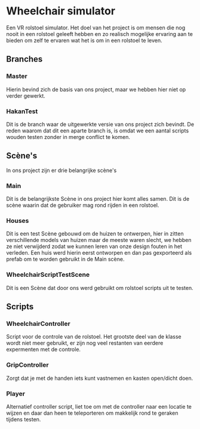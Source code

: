 # Wheelchair simulator

Een VR rolstoel simulator. Het doel van het project is om mensen die nog nooit in een rolstoel geleeft hebben en zo realisch mogelijke ervaring aan te bieden om zelf te ervaren wat het is om in een rolstoel te leven.

## Branches

### Master

Hierin bevind zich de basis van ons project, maar we hebben hier niet op verder gewerkt. 

### HakanTest

Dit is de branch waar de uitgewerkte versie van ons project zich bevindt. De reden waarom dat dit een aparte branch is, is omdat we een aantal scripts wouden testen zonder in merge conflict te komen. 

## Scène's 

In ons project zijn er drie belangrijke scène's 

### Main

Dit is de belangrijkste Scène in ons project hier komt alles samen. Dit is de scène waarin dat de gebruiker mag rond rijden in een rolstoel. 

### Houses

Dit is een test Scène gebouwd om de huizen te ontwerpen, hier in zitten verschillende models van huizen maar de meeste waren slecht, we hebben ze niet verwijderd zodat we kunnen leren van onze design fouten in het verleden. Een huis werd hierin eerst ontworpen en dan pas gexporteerd als prefab om te worden gebruikt in de Main scène. 

### WheelchairScriptTestScene

Dit is een Scène dat door ons werd gebruikt om rolstoel scripts uit te testen.

## Scripts
### WheelchairController
Script voor de controle van de rolstoel. Het grootste deel van de klasse wordt niet meer gebruikt, er zijn nog veel restanten van eerdere expermenten met de controle.

### GripController
Zorgt dat je met de handen iets kunt vastnemen en kasten open/dicht doen.

### Player
Alternatief controller script, liet toe om met de controller naar een locatie te wijzen en daar dan heen te teleporteren om makkelijk rond te geraken tijdens testen.
